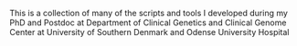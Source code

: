 This is a collection of many of the scripts and tools I developed during my PhD and Postdoc at Department of Clinical Genetics and Clinical Genome Center at University of Southern Denmark and Odense University Hospital
